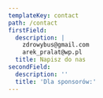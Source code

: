 ```yaml
---
templateKey: contact
path: /contact
firstField:
  description: |
    zdrowybus@gmail.com
    arek_pralat@wp.pl
  title: Napisz do nas
secondField:
  description: ''
  title: 'Dla sponsorów:'
---
```


